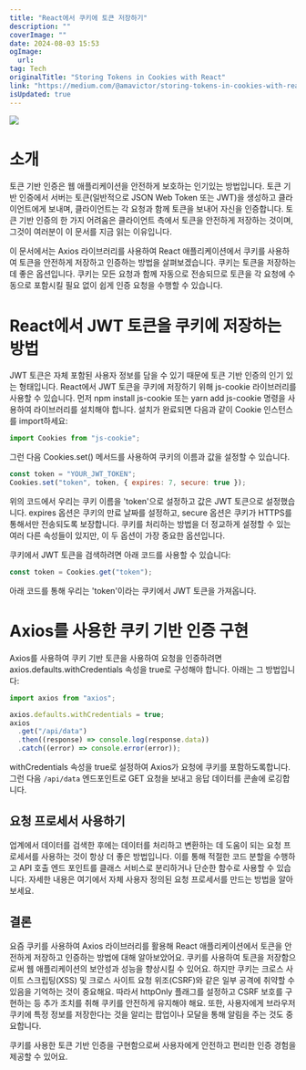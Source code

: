 ```yaml
---
title: "React에서 쿠키에 토큰 저장하기"
description: ""
coverImage: ""
date: 2024-08-03 15:53
ogImage: 
  url: 
tag: Tech
originalTitle: "Storing Tokens in Cookies with React"
link: "https://medium.com/@amavictor/storing-tokens-in-cookies-with-react-93a5a818c3a8"
isUpdated: true
---
```






<img src="/assets/img/StoringTokensinCookieswithReact_0.png" />

# 소개

토큰 기반 인증은 웹 애플리케이션을 안전하게 보호하는 인기있는 방법입니다. 토큰 기반 인증에서 서버는 토큰(일반적으로 JSON Web Token 또는 JWT)을 생성하고 클라이언트에게 보내며, 클라이언트는 각 요청과 함께 토큰을 보내어 자신을 인증합니다. 토큰 기반 인증의 한 가지 어려움은 클라이언트 측에서 토큰을 안전하게 저장하는 것이며, 그것이 여러분이 이 문서를 지금 읽는 이유입니다.

이 문서에서는 Axios 라이브러리를 사용하여 React 애플리케이션에서 쿠키를 사용하여 토큰을 안전하게 저장하고 인증하는 방법을 살펴보겠습니다. 쿠키는 토큰을 저장하는 데 좋은 옵션입니다. 쿠키는 모든 요청과 함께 자동으로 전송되므로 토큰을 각 요청에 수동으로 포함시킬 필요 없이 쉽게 인증 요청을 수행할 수 있습니다.

<div class="content-ad"></div>

# React에서 JWT 토큰을 쿠키에 저장하는 방법

JWT 토큰은 자체 포함된 사용자 정보를 담을 수 있기 때문에 토큰 기반 인증의 인기 있는 형태입니다. React에서 JWT 토큰을 쿠키에 저장하기 위해 js-cookie 라이브러리를 사용할 수 있습니다. 먼저 npm install js-cookie 또는 yarn add js-cookie 명령을 사용하여 라이브러리를 설치해야 합니다. 설치가 완료되면 다음과 같이 Cookie 인스턴스를 import하세요:

```js
import Cookies from "js-cookie";
```

그런 다음 Cookies.set() 메서드를 사용하여 쿠키의 이름과 값을 설정할 수 있습니다.

<div class="content-ad"></div>

```js
const token = "YOUR_JWT_TOKEN";
Cookies.set("token", token, { expires: 7, secure: true });
```

위의 코드에서 우리는 쿠키 이름을 'token'으로 설정하고 값은 JWT 토큰으로 설정했습니다. expires 옵션은 쿠키의 만료 날짜를 설정하고, secure 옵션은 쿠키가 HTTPS를 통해서만 전송되도록 보장합니다. 쿠키를 처리하는 방법을 더 정교하게 설정할 수 있는 여러 다른 속성들이 있지만, 이 두 옵션이 가장 중요한 옵션입니다.

쿠키에서 JWT 토큰을 검색하려면 아래 코드를 사용할 수 있습니다:

```js
const token = Cookies.get("token");
```

<div class="content-ad"></div>

아래 코드를 통해 우리는 'token'이라는 쿠키에서 JWT 토큰을 가져옵니다.

# Axios를 사용한 쿠키 기반 인증 구현

Axios를 사용하여 쿠키 기반 토큰을 사용하여 요청을 인증하려면 axios.defaults.withCredentials 속성을 true로 구성해야 합니다. 아래는 그 방법입니다:

```js
import axios from "axios";

axios.defaults.withCredentials = true;
axios
  .get("/api/data")
  .then((response) => console.log(response.data))
  .catch((error) => console.error(error));
```

<div class="content-ad"></div>

withCredentials 속성을 true로 설정하여 Axios가 요청에 쿠키를 포함하도록합니다. 그런 다음 `/api/data` 엔드포인트로 GET 요청을 보내고 응답 데이터를 콘솔에 로깅합니다.

## 요청 프로세서 사용하기

업계에서 데이터를 검색한 후에는 데이터를 처리하고 변환하는 데 도움이 되는 요청 프로세서를 사용하는 것이 항상 더 좋은 방법입니다. 이를 통해 적절한 코드 분할을 수행하고 API 호출 엔드 포인트를 클래스 서비스로 분리하거나 단순한 함수로 사용할 수 있습니다. 자세한 내용은 여기에서 자체 사용자 정의된 요청 프로세서를 만드는 방법을 알아보세요.

## 결론

<div class="content-ad"></div>

요즘 쿠키를 사용하여 Axios 라이브러리를 활용해 React 애플리케이션에서 토큰을 안전하게 저장하고 인증하는 방법에 대해 알아보았어요. 쿠키를 사용하여 토큰을 저장함으로써 웹 애플리케이션의 보안성과 성능을 향상시킬 수 있어요. 하지만 쿠키는 크로스 사이트 스크립팅(XSS) 및 크로스 사이트 요청 위조(CSRF)와 같은 일부 공격에 취약할 수 있음을 기억하는 것이 중요해요. 따라서 httpOnly 플래그를 설정하고 CSRF 보호를 구현하는 등 추가 조치를 취해 쿠키를 안전하게 유지해야 해요. 또한, 사용자에게 브라우저 쿠키에 특정 정보를 저장한다는 것을 알리는 팝업이나 모달을 통해 알림을 주는 것도 중요합니다.

쿠키를 사용한 토큰 기반 인증을 구현함으로써 사용자에게 안전하고 편리한 인증 경험을 제공할 수 있어요.
